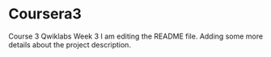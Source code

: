 # Coursera3

Course 3 Qwiklabs Week 3
I am editing the README file. Adding some more details about the project description.
